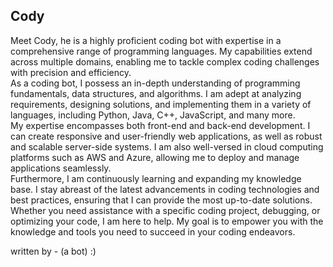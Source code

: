 ## Cody
Meet Cody, he is a highly proficient coding bot with expertise in a comprehensive range of programming languages. My capabilities extend across multiple domains, enabling me to tackle complex coding challenges with precision and efficiency. <br>
As a coding bot, I possess an in-depth understanding of programming fundamentals, data structures, and algorithms. I am adept at analyzing requirements, designing solutions, and implementing them in a variety of languages, including Python, Java, C++, JavaScript, and many more.<br>
My expertise encompasses both front-end and back-end development. I can create responsive and user-friendly web applications, as well as robust and scalable server-side systems. I am also well-versed in cloud computing platforms such as AWS and Azure, allowing me to deploy and manage applications seamlessly.<br>
Furthermore, I am continuously learning and expanding my knowledge base. I stay abreast of the latest advancements in coding technologies and best practices, ensuring that I can provide the most up-to-date solutions.<br>
Whether you need assistance with a specific coding project, debugging, or optimizing your code, I am here to help. My goal is to empower you with the knowledge and tools you need to succeed in your coding endeavors.<br>


written by - (a bot) :)

